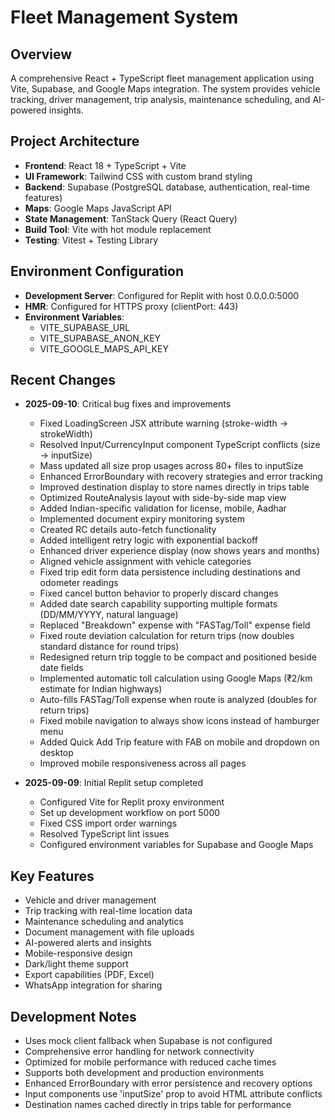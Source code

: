 # Fleet Management System

## Overview
A comprehensive React + TypeScript fleet management application using Vite, Supabase, and Google Maps integration. The system provides vehicle tracking, driver management, trip analysis, maintenance scheduling, and AI-powered insights.

## Project Architecture
- **Frontend**: React 18 + TypeScript + Vite
- **UI Framework**: Tailwind CSS with custom brand styling
- **Backend**: Supabase (PostgreSQL database, authentication, real-time features)
- **Maps**: Google Maps JavaScript API
- **State Management**: TanStack Query (React Query)
- **Build Tool**: Vite with hot module replacement
- **Testing**: Vitest + Testing Library

## Environment Configuration
- **Development Server**: Configured for Replit with host 0.0.0.0:5000
- **HMR**: Configured for HTTPS proxy (clientPort: 443)
- **Environment Variables**: 
  - VITE_SUPABASE_URL
  - VITE_SUPABASE_ANON_KEY
  - VITE_GOOGLE_MAPS_API_KEY

## Recent Changes
- **2025-09-10**: Critical bug fixes and improvements
  - Fixed LoadingScreen JSX attribute warning (stroke-width → strokeWidth)
  - Resolved Input/CurrencyInput component TypeScript conflicts (size → inputSize)
  - Mass updated all size prop usages across 80+ files to inputSize
  - Enhanced ErrorBoundary with recovery strategies and error tracking
  - Improved destination display to store names directly in trips table
  - Optimized RouteAnalysis layout with side-by-side map view
  - Added Indian-specific validation for license, mobile, Aadhar
  - Implemented document expiry monitoring system
  - Created RC details auto-fetch functionality
  - Added intelligent retry logic with exponential backoff
  - Enhanced driver experience display (now shows years and months)
  - Aligned vehicle assignment with vehicle categories
  - Fixed trip edit form data persistence including destinations and odometer readings
  - Fixed cancel button behavior to properly discard changes
  - Added date search capability supporting multiple formats (DD/MM/YYYY, natural language)
  - Replaced "Breakdown" expense with "FASTag/Toll" expense field
  - Fixed route deviation calculation for return trips (now doubles standard distance for round trips)
  - Redesigned return trip toggle to be compact and positioned beside date fields
  - Implemented automatic toll calculation using Google Maps (₹2/km estimate for Indian highways)
  - Auto-fills FASTag/Toll expense when route is analyzed (doubles for return trips)
  - Fixed mobile navigation to always show icons instead of hamburger menu
  - Added Quick Add Trip feature with FAB on mobile and dropdown on desktop
  - Improved mobile responsiveness across all pages
  
- **2025-09-09**: Initial Replit setup completed
  - Configured Vite for Replit proxy environment
  - Set up development workflow on port 5000
  - Fixed CSS import order warnings
  - Resolved TypeScript lint issues
  - Configured environment variables for Supabase and Google Maps

## Key Features
- Vehicle and driver management
- Trip tracking with real-time location data
- Maintenance scheduling and analytics
- Document management with file uploads
- AI-powered alerts and insights
- Mobile-responsive design
- Dark/light theme support
- Export capabilities (PDF, Excel)
- WhatsApp integration for sharing

## Development Notes
- Uses mock client fallback when Supabase is not configured
- Comprehensive error handling for network connectivity
- Optimized for mobile performance with reduced cache times
- Supports both development and production environments
- Enhanced ErrorBoundary with error persistence and recovery options
- Input components use 'inputSize' prop to avoid HTML attribute conflicts
- Destination names cached directly in trips table for performance